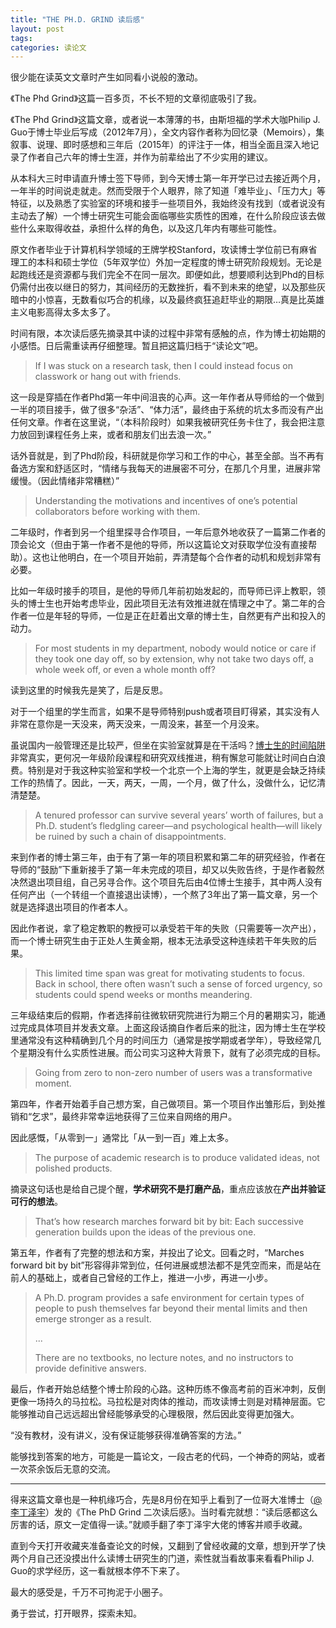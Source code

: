```yaml
---
title: "THE PH.D. GRIND 读后感"
layout: post
tags:
categories: 读论文
---
```


很少能在读英文文章时产生如同看小说般的激动。

《The Phd Grind》这篇一百多页，不长不短的文章彻底吸引了我。

<!-- more -->

《The Phd Grind》这篇文章，或者说一本薄薄的书，由斯坦福的学术大咖Philip J. Guo于博士毕业后写成（2012年7月），全文内容作者称为回忆录（Memoirs），集叙事、说理、即时感想和三年后（2015年）的评注于一体，相当全面且深入地记录了作者自己六年的博士生涯，并作为前辈给出了不少实用的建议。

从本科大三时申请直升博士签下导师，到今天博士第一年开学已过去接近两个月，一年半的时间说走就走。然而受限于个人眼界，除了知道「难毕业」、「压力大」等特征，以及熟悉了实验室的环境和接手一些项目外，我始终没有找到（或者说没有主动去了解）一个博士研究生可能会面临哪些实质性的困难，在什么阶段应该去做些什么来取得收益，承担什么样的角色，以及这几年内有哪些可能性。

原文作者毕业于计算机科学领域的王牌学校Stanford，攻读博士学位前已有麻省理工的本科和硕士学位（5年双学位）外加一定程度的博士研究阶段规划。无论是起跑线还是资源都与我们完全不在同一层次。即便如此，想要顺利达到Phd的目标仍需付出夜以继日的努力，其间经历的无数挫折，看不到未来的绝望，以及那些灰暗中的小惊喜，无数看似巧合的机缘，以及最终疯狂追赶毕业的期限…真是比英雄主义电影高得太多太多了。



时间有限，本次读后感先摘录其中读的过程中非常有感触的点，作为博士初始期的小感悟。日后需重读再仔细整理。暂且把这篇归档于“读论文”吧。

> If I was stuck on a research task, then I could instead focus on classwork or hang out with friends. 

这一段是穿插在作者Phd第一年中间沮丧的心声。这一年作者从导师给的一个做到一半的项目接手，做了很多“杂活”、“体力活”，最终由于系统的坑太多而没有产出任何文章。作者在这里说，“（本科阶段时）如果我被研究任务卡住了，我会把注意力放回到课程任务上来，或者和朋友们出去浪一次。”

话外音就是，到了Phd阶段，科研就是你学习和工作的中心，甚至全部。当不再有备选方案和舒适区时，“情绪与我每天的进展密不可分，在那几个月里，进展非常缓慢。（因此情绪非常糟糕）”

> Understanding the motivations and incentives of one’s potential collaborators before working with them.

二年级时，作者到另一个组里探寻合作项目，一年后意外地收获了一篇第二作者的顶会论文（但由于第一作者不是他的导师，所以这篇论文对获取学位没有直接帮助）。这也让他明白，在一个项目开始前，弄清楚每个合作者的动机和规划非常有必要。

比如一年级时接手的项目，是他的导师几年前初始发起的，而导师已评上教职，领头的博士生也开始考虑毕业，因此项目无法有效推进就在情理之中了。第二年的合作者一位是年轻的导师，一位是正在赶着出文章的博士生，自然更有产出和投入的动力。

> For most students in my department, nobody would notice or care if they took one day off, so by extension, why not take two days off, a whole week off, or even a whole month off? 

读到这里的时候我先是笑了，后是反思。

对于一个组里的学生而言，如果不是导师特别push或者项目盯得紧，其实没有人非常在意你是一天没来，两天没来，一周没来，甚至一个月没来。

虽说国内一般管理还是比较严，但坐在实验室就算是在干活吗？[博士生的时间陷阱](https://zhuanlan.zhihu.com/p/26614640)非常真实，更何况一年级阶段课程和研究双线推进，稍有懈怠可能就让时间白白浪费。特别是对于我这种实验室和学校一个北京一个上海的学生，就更是会缺乏持续工作的热情了。因此，一天，两天，一周，一个月，做了什么，没做什么，记忆清清楚楚。

> A tenured professor can survive several years’ worth of failures, but a Ph.D. student’s fledgling career—and psychological health—will likely be ruined by such a chain of disappointments.

来到作者的博士第三年，由于有了第一年的项目积累和第二年的研究经验，作者在导师的“鼓励”下重新接手了第一年未完成的项目，却又以失败告终，于是作者毅然决然退出项目组，自己另寻合作。这个项目先后由4位博士生接手，其中两人没有任何产出（一个转组一个直接退出读博），一个熬了3年出了第一篇文章，另一个就是选择退出项目的作者本人。

因此作者说，拿了稳定教职的教授可以承受若干年的失败（只需要等一次产出），而一个博士研究生由于正处人生黄金期，根本无法承受这种连续若干年失败的后果。

> This limited time span was great for motivating students to focus. Back in school, there often wasn’t such a sense of forced urgency, so students could spend weeks or months meandering.

三年级结束后的假期，作者选择前往微软研究院进行为期三个月的暑期实习，能通过完成具体项目并发表文章。上面这段话摘自作者后来的批注，因为博士生在学校里通常没有这种精确到几个月的时间压力（通常是按学期或者学年），导致经常几个星期没有什么实质性进展。而公司实习这种大背景下，就有了必须完成的目标。

> Going from zero to non-zero number of users was a transformative moment.

第四年，作者开始着手自己想方案，自己做项目。第一个项目作出雏形后，到处推销和“乞求”，最终非常幸运地获得了三位来自网络的用户。

因此感慨，「从零到一」通常比「从一到一百」难上太多。

> The purpose of academic research is to produce validated ideas, not polished products.

摘录这句话也是给自己提个醒，**学术研究不是打磨产品**，重点应该放在**产出并验证可行的想法**。

> That’s how research marches forward bit by bit: Each successive generation builds upon the ideas of the previous one.

第五年，作者有了完整的想法和方案，并投出了论文。回看之时，“Marches forward bit by bit”形容得非常到位，任何进展或想法都不是凭空而来，而是站在前人的基础上，或者自己曾经的工作上，推进一小步，再进一小步。

> A Ph.D. program provides a safe environment for certain types of people to push themselves far beyond their mental limits and then emerge stronger as a result.
>
> ...
>
> There are no textbooks, no lecture notes, and no instructors to provide definitive answers.

最后，作者开始总结整个博士阶段的心路。这种历练不像高考前的百米冲刺，反倒更像一场持久的马拉松。马拉松是对肉体的推动，而攻读博士则是对精神层面。它能够推动自己远远超出曾经能够承受的心理极限，然后因此变得更加强大。

“没有教材，没有讲义，没有保证能够获得准确答案的方法。”

能够找到答案的地方，可能是一篇论文，一段古老的代码，一个神奇的网站，或者一次茶余饭后无意的交流。

---

得来这篇文章也是一种机缘巧合，先是8月份在知乎上看到了一位哥大准博士（[@李丁泽宇](https://www.zhihu.com/people/ldzy/)）发的《The PhD Grind 二次读后感》。当时看完就想：“读后感都这么厉害的话，原文一定值得一读。”就顺手翻了李丁泽宇大佬的博客并顺手收藏。

直到今天打开收藏夹准备查论文的时候，又翻到了曾经收藏的文章，想到开学了快两个月自己还没摸出什么读博士研究生的门道，索性就当看故事来看看Philip J. Guo的求学经历，这一看就根本停不下来了。

最大的感受是，千万不可拘泥于小圈子。

勇于尝试，打开眼界，探索未知。
